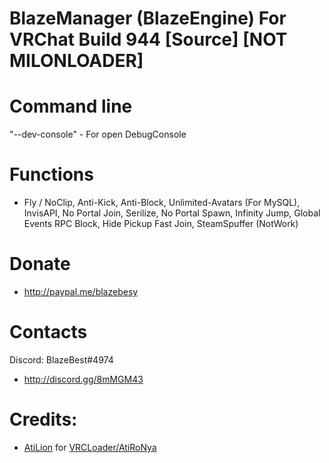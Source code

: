 # BlazeManager (BlazeEngine) For VRChat Build 944 [Source] [NOT MILONLOADER]

# Command line
"--dev-console" - For open DebugConsole

# Functions
- Fly / NoClip, Anti-Kick, Anti-Block, Unlimited-Avatars (For MySQL), InvisAPI, No Portal Join,
  Serilize, No Portal Spawn, Infinity Jump, Global Events RPC Block, Hide Pickup Fast Join, SteamSpuffer (NotWork)

# Donate
- http://paypal.me/blazebesy

# Contacts
Discord: BlazeBest#4974
- http://discord.gg/8mMGM43

# Credits:
- [AtiLion](https://github.com/AtiLion) for [VRCLoader/AtiRoNya](https://github.com/AtiLion/AtiRoNya)
